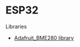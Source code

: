 # ESP32

Libraries
<ul>
  <li>
    <a href="https://github.com/adafruit/Adafruit_BME280_Library" target="_blank" rel="noreferrer noopener">Adafruit_BME280 library</a>
  </li>
</ul>
